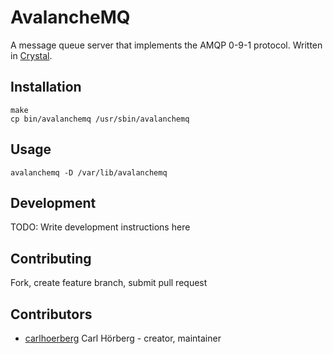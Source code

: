 # AvalancheMQ

A message queue server that implements the AMQP 0-9-1 protocol. Written in [Crystal](https://crystal-lang.org/).

## Installation

```
make
cp bin/avalanchemq /usr/sbin/avalanchemq
```

## Usage

`avalanchemq -D /var/lib/avalanchemq`

## Development

TODO: Write development instructions here

## Contributing

Fork, create feature branch, submit pull request

## Contributors

- [carlhoerberg](https://github.com/carlhoerberg) Carl Hörberg - creator, maintainer
